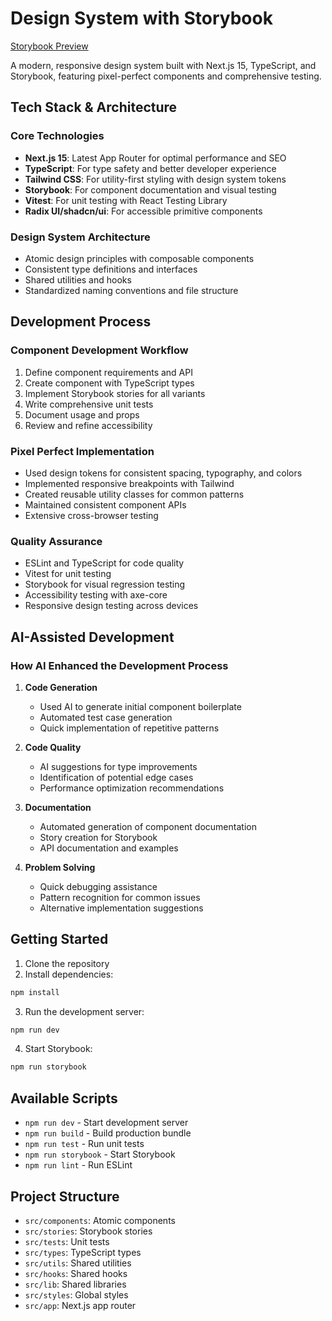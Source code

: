 # Design System with Storybook

[Storybook Preview](https://storybook-components-red.vercel.app/)

A modern, responsive design system built with Next.js 15, TypeScript, and Storybook, featuring pixel-perfect components and comprehensive testing.

## Tech Stack & Architecture

### Core Technologies

- **Next.js 15**: Latest App Router for optimal performance and SEO
- **TypeScript**: For type safety and better developer experience
- **Tailwind CSS**: For utility-first styling with design system tokens
- **Storybook**: For component documentation and visual testing
- **Vitest**: For unit testing with React Testing Library
- **Radix UI/shadcn/ui**: For accessible primitive components

### Design System Architecture

- Atomic design principles with composable components
- Consistent type definitions and interfaces
- Shared utilities and hooks
- Standardized naming conventions and file structure

## Development Process

### Component Development Workflow

1. Define component requirements and API
2. Create component with TypeScript types
3. Implement Storybook stories for all variants
4. Write comprehensive unit tests
5. Document usage and props
6. Review and refine accessibility

### Pixel Perfect Implementation

- Used design tokens for consistent spacing, typography, and colors
- Implemented responsive breakpoints with Tailwind
- Created reusable utility classes for common patterns
- Maintained consistent component APIs
- Extensive cross-browser testing

### Quality Assurance

- ESLint and TypeScript for code quality
- Vitest for unit testing
- Storybook for visual regression testing
- Accessibility testing with axe-core
- Responsive design testing across devices

## AI-Assisted Development

### How AI Enhanced the Development Process

1. **Code Generation**

   - Used AI to generate initial component boilerplate
   - Automated test case generation
   - Quick implementation of repetitive patterns

2. **Code Quality**

   - AI suggestions for type improvements
   - Identification of potential edge cases
   - Performance optimization recommendations

3. **Documentation**

   - Automated generation of component documentation
   - Story creation for Storybook
   - API documentation and examples

4. **Problem Solving**
   - Quick debugging assistance
   - Pattern recognition for common issues
   - Alternative implementation suggestions

## Getting Started

1. Clone the repository
2. Install dependencies:

```bash
npm install
```

3. Run the development server:

```bash
npm run dev
```

4. Start Storybook:

```bash
npm run storybook
```

## Available Scripts

- `npm run dev` - Start development server
- `npm run build` - Build production bundle
- `npm run test` - Run unit tests
- `npm run storybook` - Start Storybook
- `npm run lint` - Run ESLint

## Project Structure

- `src/components`: Atomic components
- `src/stories`: Storybook stories
- `src/tests`: Unit tests
- `src/types`: TypeScript types
- `src/utils`: Shared utilities
- `src/hooks`: Shared hooks
- `src/lib`: Shared libraries
- `src/styles`: Global styles
- `src/app`: Next.js app router

